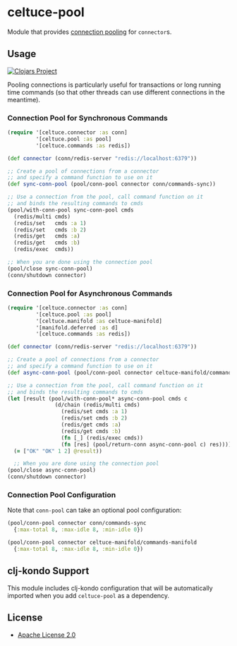 # celtuce-pool

Module that provides [connection pooling][conn-pool] for `connector`s.

## Usage

[![Clojars Project](https://img.shields.io/clojars/v/dev.ecocore/celtuce-pool.svg)](https://clojars.org/dev.ecocore/celtuce-pool)

Pooling connections is particularly useful for transactions or long running time commands
(so that other threads can use different connections in the meantime).

### Connection Pool for Synchronous Commands

```clj
(require '[celtuce.connector :as conn]
         '[celtuce.pool :as pool]
         '[celtuce.commands :as redis])

(def connector (conn/redis-server "redis://localhost:6379"))

;; Create a pool of connections from a connector
;; and specify a command function to use on it
(def sync-conn-pool (pool/conn-pool connector conn/commands-sync))

;; Use a connection from the pool, call command function on it
;; and binds the resulting commands to cmds
(pool/with-conn-pool sync-conn-pool cmds
  (redis/multi cmds)
  (redis/set   cmds :a 1)
  (redis/set   cmds :b 2)
  (redis/get   cmds :a)
  (redis/get   cmds :b)
  (redis/exec  cmds))

;; When you are done using the connection pool
(pool/close sync-conn-pool)
(conn/shutdown connector)
```

### Connection Pool for Asynchronous Commands

```clj
(require '[celtuce.connector :as conn]
         '[celtuce.pool :as pool]
         '[celtuce.manifold :as celtuce-manifold]
         '[manifold.deferred :as d]
         '[celtuce.commands :as redis])

(def connector (conn/redis-server "redis://localhost:6379"))

;; Create a pool of connections from a connector
;; and specify a command function to use on it
(def async-conn-pool (pool/conn-pool connector celtuce-manifold/commands-manifold))

;; Use a connection from the pool, call command function on it
;; and binds the resulting commands to cmds
(let [result (pool/with-conn-pool* async-conn-pool cmds c
               (d/chain (redis/multi cmds)
                 (redis/set cmds :a 1)
                 (redis/set cmds :b 2)
                 (redis/get cmds :a)
                 (redis/get cmds :b)
                 (fn [_] (redis/exec cmds))
                 (fn [res] (pool/return-conn async-conn-pool c) res)))]
  (= ["OK" "OK" 1 2] @result))

  ;; When you are done using the connection pool
(pool/close async-conn-pool)
(conn/shutdown connector)
```


### Connection Pool Configuration
Note that `conn-pool` can take an optional pool configuration:

```clj
(pool/conn-pool connector conn/commands-sync
  {:max-total 8, :max-idle 8, :min-idle 0})
```


```clj
(pool/conn-pool connector celtuce-manifold/commands-manifold
  {:max-total 8, :max-idle 8, :min-idle 0})
```

## clj-kondo Support

This module includes clj-kondo configuration that will be automatically imported when you add `celtuce-pool` as a dependency.

## License

* [Apache License 2.0](http://www.apache.org/licenses/LICENSE-2.0)

[conn-pool]: https://github.com/lettuce-io/lettuce-core/wiki/Connection-Pooling
